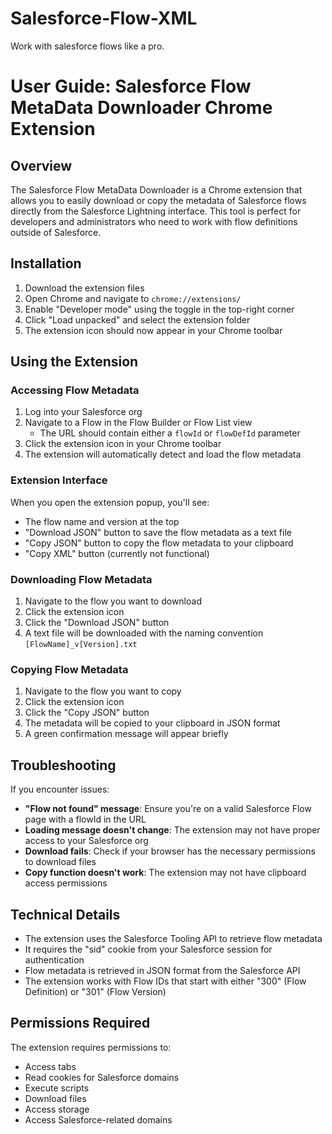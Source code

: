 # Salesforce-Flow-XML
Work with salesforce flows like a pro.

# User Guide: Salesforce Flow MetaData Downloader Chrome Extension

## Overview

The Salesforce Flow MetaData Downloader is a Chrome extension that allows you to easily download or copy the metadata of Salesforce flows directly from the Salesforce Lightning interface. This tool is perfect for developers and administrators who need to work with flow definitions outside of Salesforce.

## Installation

1. Download the extension files
2. Open Chrome and navigate to `chrome://extensions/`
3. Enable "Developer mode" using the toggle in the top-right corner
4. Click "Load unpacked" and select the extension folder
5. The extension icon should now appear in your Chrome toolbar

## Using the Extension

### Accessing Flow Metadata

1. Log into your Salesforce org
2. Navigate to a Flow in the Flow Builder or Flow List view
   - The URL should contain either a `flowId` or `flowDefId` parameter
3. Click the extension icon in your Chrome toolbar
4. The extension will automatically detect and load the flow metadata

### Extension Interface

When you open the extension popup, you'll see:
- The flow name and version at the top
- "Download JSON" button to save the flow metadata as a text file
- "Copy JSON" button to copy the flow metadata to your clipboard
- "Copy XML" button (currently not functional)

### Downloading Flow Metadata

1. Navigate to the flow you want to download
2. Click the extension icon
3. Click the "Download JSON" button
4. A text file will be downloaded with the naming convention `[FlowName]_v[Version].txt`

### Copying Flow Metadata

1. Navigate to the flow you want to copy
2. Click the extension icon
3. Click the "Copy JSON" button
4. The metadata will be copied to your clipboard in JSON format
5. A green confirmation message will appear briefly

## Troubleshooting

If you encounter issues:

- **"Flow not found" message**: Ensure you're on a valid Salesforce Flow page with a flowId in the URL
- **Loading message doesn't change**: The extension may not have proper access to your Salesforce org
- **Download fails**: Check if your browser has the necessary permissions to download files
- **Copy function doesn't work**: The extension may not have clipboard access permissions

## Technical Details

- The extension uses the Salesforce Tooling API to retrieve flow metadata
- It requires the "sid" cookie from your Salesforce session for authentication
- Flow metadata is retrieved in JSON format from the Salesforce API
- The extension works with Flow IDs that start with either "300" (Flow Definition) or "301" (Flow Version)

## Permissions Required

The extension requires permissions to:
- Access tabs
- Read cookies for Salesforce domains
- Execute scripts
- Download files
- Access storage
- Access Salesforce-related domains
